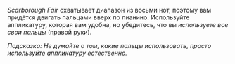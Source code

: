 *Scarborough Fair* охватывает диапазон из восьми нот, поэтому вам придётся двигать пальцами вверх по пианино.
Используйте аппликатуру, которая вам удобна, но убедитесь, что вы *используете все свои пальцы* (правой руки).

*Подсказка:* _Не думайте о том, какие пальцы использовать, просто используйте аппликатуру *естественно*._
